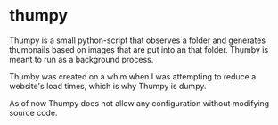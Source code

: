 # thumpy

Thumpy is a small python-script that observes a folder and generates thumbnails based on images that are put into an that folder. Thumby is meant to run as a background process.

Thumby was created on a whim when I was attempting to reduce a website's load times, which is why Thumpy is dumpy.

As of now Thumpy does not allow any configuration without modifying source code.
